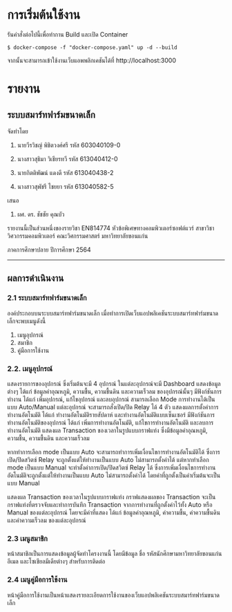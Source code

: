 # การเริ่มต้นใช้งาน
รันคำสั่งต่อไปนี้เพื่อทำกาน Build และเปิด Container
```
$ docker-compose -f "docker-compose.yaml" up -d --build
```
จากนั้นจะสามารถเข้าใช้งานเว็บแอพพลิกเคชันได้ที่ http://localhost:3000


# รายงาน
## ระบบสมาร์ทฟาร์มขนาดเล็ก


จัดทำโดย


1. นายวีรวิชญ์  พิชิตวงศ์ศรี	รหัส    603040109-0

2. นางสาวสุธิมา วิเชียรทวี	รหัส    613040412-0

3. นายกิตติพัฒน์ แดงดี		รหัส    613040438-2

4. นางสาวสุพัชรี ไชยยา		รหัส    613040582-5


เสนอ

1. ผศ. ดร. ชัชชัย คุณบัว
                                    
รายงานนี้เป็นส่วนหนึ่งของรายวิชา EN814774 หัวข้อพิเศษทางคอมพิวเตอร์ซอฟต์แวร์
สาขาวิชาวิศวกรรมคอมพิวเตอร์ คณะวิศกรรมศาสตร์ มหาวิทยาลัยขอนแก่น

ภาคการศึกษาปลาย ปีการศึกษา 2564


---


## ผลการดำเนินงาน

### 2.1 ระบบสมาร์ทฟาร์มขนาดเล็ก
องค์ประกอบบนระบบสมาร์ทฟาร์มขนาดเล็ก เมื่อทำการเปิดเว็บแอปพลิเคชันระบบสมาร์ทฟาร์มขนาดเล็กจะพบเมนูดังนี้
1.	เมนูอุปกรณ์
2.	สมาชิก
3.	คู่มือการใช้งาน	


### 2.2.  เมนูอุปกรณ์
แสดงรายการของอุปกรณ์ ซึ่งเริ่มต้นจะมี 4 อุปกรณ์ 
ในแต่ละอุปกรณ์จะมี Dashboard แสดงข้อมูลต่างๆ ได้แก่ ข้อมูลค่าอุณหภูมิ, ความชื้น, ความชื้นดิน และความเร็วลม ของอุปกรณ์นั้นๆ
มีฟังก์ชันการทำงาน ได้แก่ เพิ่มอุปกรณ์, แก้ไขอุปกรณ์ และลบอุปกรณ์
สามารถเลือก Mode การทำงานได้เป็นแบบ Auto/Manual 
แต่ละอุปกรณ์ จะสามารถสั่งเปิด/ปิด Relay ได้  4 ตัว
แสดงผลการตั้งค่าการทำงานอัตโนมัติ ได้แก่ ทำงานอัตโนมัติรายสัปดาห์                          และทำงานอัตโนมัติแบบเซ็นเซอร์
มีฟังก์ชันการทำงานอัตโนมัติของอุปกรณ์ ได้แก่ เพิ่มการทำงานอัตโนมัติ,                       แก้ไขการทำงานอัตโนมัติ และลบการทำงานอัตโนมัติ
แสดงผล Transaction ของเวลาในรูปแบบกราฟแท่ง ซึ่งมีข้อมูลค่าอุณหภูมิ, ความชื้น, ความชื้นดิน และความเร็วลม

หากทำการเลือก mode เป็นแบบ Auto จะสามารถทำการเพิ่มเงื่อนไขการทำงานอัตโนมัติได้ ซึ่งการเปิด/ปิดสวิตซ์ Relay จะถูกตั้งแต่ให้ทำงานเป็นแบบ Auto ไม่สามารถตั้งค่าได้
แต่หากทำเลือก mode เป็นแบบ Manual จะทำตั้งค่าการเปิด/ปิดสวิตซ์ Relay ได้ ซึ่งการเพิ่มเงื่อนไขการทำงานอัตโนมัติจะถูกตั้งแต่ให้ทำงานเป็นแบบ Auto ไม่สามารถตั้งค่าได้
โดยค่าที่ถูกตั้งเป็นค่าเริ่มต้นจะเป็นแบบ Manual

แสดงผล Transaction ของเวลาในรูปแบบกราฟแท่ง
กราฟแสดงผลของ Transaction จะเป็นกราฟแท่งที่ตรวจจับและทำการบันทึก Transaction จากการทำงานที่ถูกตั้งค่าไว้ทั้ง Auto หรือ Manual ของแต่ละอุปกรณ์
โดยจะมีค่าที่แสดง ได้แก่ ข้อมูลค่าอุณหภูมิ, ค่าความชื้น, ค่าความชื้นดิน และค่าความเร็วลม ของแต่ละอุปกรณ์

### 2.3 เมนูสมาชิก
หน้าสมาชิกเป็นการแสดงข้อมูลผู้จัดทำโครงงานนี้ โดยมีข้อมูล ชื่อ รหัสนักศึกษามหาวิทยาลัยขอนแก่น  อีเมล และโซเชียลมีเดียต่างๆ สำหรับการติดต่อ

### 2.4 เมนูคู่มือการใช้งาน

หน้าคู่มือการใช้งานเป็นหน้าแสดงรายละเอียดการใช้งานของเว็บแอปพลิเคชันระบบสมาร์ทฟาร์มขนาดเล็ก
